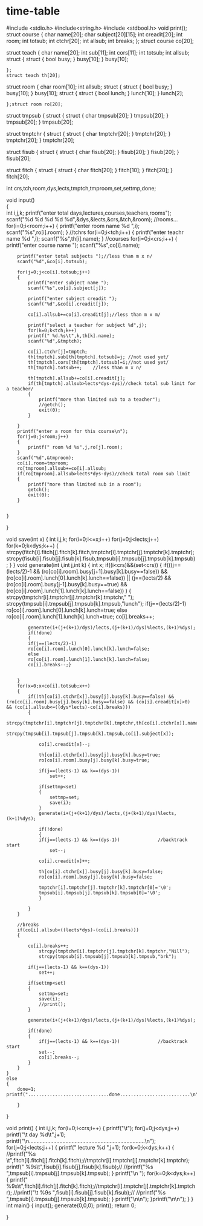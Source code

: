 # time-table
#include <stdio.h>
#include<string.h>
#include <stdbool.h>
void print();
struct course
	{
		char name[20];
		char subject[20][15];
		int creadit[20];
		int room;
		int totsub;
		int ctchr[20];
		int allsub;
		int breaks;
	};
	struct course co[20];


struct teach
	{
		char name[20];
		int sub[11];
		int cors[11];
		int totsub;
		int allsub;
		struct
	{
		struct
		{
			bool busy;
		}
		busy[10];
	}
	busy[10]; 
		
	};
	struct teach th[20];

struct room
	{
		char room[10];
		int allsub;
	struct
	{
		struct
		{
			bool busy;
		}
		busy[10];
	}
	busy[10]; 
	struct
	{
		struct
		{
			bool lunch;
		}
		lunch[10];
	}
	lunch[2]; 	 
		
	};struct room ro[20];


struct tmpsub
	{
	struct
	{
		struct
		{
			char tmpsub[20];
		}
		tmpsub[20];
	}
	tmpsub[20];
	}
	tmpsub[20];

struct tmptchr
	{
	struct
	{
		struct
		{
			char tmptchr[20];
		}
		tmptchr[20];
	}
	tmptchr[20];
	}
	tmptchr[20];

struct fisub
	{
	struct
	{
		struct
		{
			char fisub[20];
		}
		fisub[20];
	}
	fisub[20];
	}
	fisub[20];

struct fitch
	{
	struct
	{
		struct
		{
			char fitch[20];
		}
		fitch[10];
	}
	fitch[20];
	}
	fitch[20];


 int crs,tch,room,dys,lects,tmptch,tmproom,set,settmp,done;

void input()              
{	
	int i,j,k;
	printf("enter total days,lectures,courses,teachers,rooms");
	scanf("%d %d %d %d %d",&dys,&lects,&crs,&tch,&room);
	//rooms...
	for(i=0;i<room;i++)
	{
		printf("enter room name %d ",i);
		scanf("%s",ro[i].room);
	}
	//tchrs
	for(i=0;i<tch;i++)
	{
		printf("enter teachr name %d ",i);
		scanf("%s",th[i].name);
	}
	//courses
	for(i=0;i<crs;i++)
	{
		printf("enter course name ");
		scanf("%s",co[i].name);
		
		printf("enter total subjects ");//less than m x n/
		scanf("%d",&co[i].totsub);
		
		for(j=0;j<co[i].totsub;j++)
		{
			printf("enter subject name ");
			scanf("%s",co[i].subject[j]);
			
			printf("enter subject creadit ");
			scanf("%d",&co[i].creadit[j]);
			
			co[i].allsub+=co[i].creadit[j];//less than m x m/
			
			printf("select a teacher for subject %d",j);
			for(k=0;k<tch;k++)
			printf(" %d.%s\t",k,th[k].name);
			scanf("%d",&tmptch);
			
			co[i].ctchr[j]=tmptch;
			th[tmptch].sub[th[tmptch].totsub]=j; //not used yet/
			th[tmptch].cors[th[tmptch].totsub]=i;//not used yet/
			th[tmptch].totsub++;	//less than m x n/
		
			th[tmptch].allsub+=co[i].creadit[j];
			if(th[tmptch].allsub>lects*dys-dys)//check total sub limit for a teacher/
			{
				printf("more than limited sub to a teacher");
				//getch();
				exit(0);
			}
			
		}
		printf("enter a room for this course\n");
		for(j=0;j<room;j++)
		{
			printf(" room %d %s",j,ro[j].room);
		}
		scanf("%d",&tmproom);
		co[i].room=tmproom;	
		ro[tmproom].allsub+=co[i].allsub;
		if(ro[tmproom].allsub>lects*dys-dys)//check total room sub limit
		{
			printf("more than limited sub in a room");
			getch();
			exit(0);
		}
		
		
	}
	
	
}

void save(int x)
{
	int i,j,k;
	for(i=0;i<=x;i++)
	for(j=0;j<lects;j++)
	for(k=0;k<dys;k++)
	{
		strcpy(fitch[i].fitch[j].fitch[k].fitch,tmptchr[i].tmptchr[j].tmptchr[k].tmptchr);
		strcpy(fisub[i].fisub[j].fisub[k].fisub,tmpsub[i].tmpsub[j].tmpsub[k].tmpsub);
	}
}
void generate(int i,int j,int k)
{
	int x;
	if((i<crs)&&(set<crs))
	{
		if(((j==(lects/2)-1 && (ro[co[i].room].busy[j+1].busy[k].busy==false)) && (ro[co[i].room].lunch[0].lunch[k].lunch==false)) || (j==(lects/2) && (ro[co[i].room].busy[j-1].busy[k].busy==true) && (ro[co[i].room].lunch[1].lunch[k].lunch==false))  )
		{
			strcpy(tmptchr[i].tmptchr[j].tmptchr[k].tmptchr,"     ");
			strcpy(tmpsub[i].tmpsub[j].tmpsub[k].tmpsub,"lunch");
			if(j==(lects/2)-1)
			ro[co[i].room].lunch[0].lunch[k].lunch=true;
			else
			ro[co[i].room].lunch[1].lunch[k].lunch=true;
			co[i].breaks++;
			
			generate(i+(j+(k+1)/dys)/lects,(j+(k+1)/dys)%lects,(k+1)%dys);
			if(!done)
			{
			if(j==(lects/2)-1)
			ro[co[i].room].lunch[0].lunch[k].lunch=false;
			else
			ro[co[i].room].lunch[1].lunch[k].lunch=false;
			co[i].breaks--;}
			
			
		}
		for(x=0;x<co[i].totsub;x++)
		{
			if((th[co[i].ctchr[x]].busy[j].busy[k].busy==false) && (ro[co[i].room].busy[j].busy[k].busy==false) && (co[i].creadit[x]>0) && (co[i].allsub<=((dys*lects)-co[i].breaks)))
			{
				strcpy(tmptchr[i].tmptchr[j].tmptchr[k].tmptchr,th[co[i].ctchr[x]].name);
				strcpy(tmpsub[i].tmpsub[j].tmpsub[k].tmpsub,co[i].subject[x]);
			 
				co[i].creadit[x]--;
				
				th[co[i].ctchr[x]].busy[j].busy[k].busy=true;
				ro[co[i].room].busy[j].busy[k].busy=true;
				
				if(j==(lects-1) && k==(dys-1))
					set++;
				
				if(settmp<set)
				{
					settmp=set;
					save(i); 
				}
				generate(i+(j+(k+1)/dys)/lects,(j+(k+1)/dys)%lects,(k+1)%dys);
			
				if(!done)
				{
				if(j==(lects-1) && k==(dys-1))				//backtrack start
					set--;	
				
				co[i].creadit[x]++;
				
				th[co[i].ctchr[x]].busy[j].busy[k].busy=false;
				ro[co[i].room].busy[j].busy[k].busy=false;
				
				tmptchr[i].tmptchr[j].tmptchr[k].tmptchr[0]='\0';
				tmpsub[i].tmpsub[j].tmpsub[k].tmpsub[0]='\0';
				}
				
			}
		}
		
		//breaks
		if(co[i].allsub<((lects*dys)-(co[i].breaks)))
		{

			co[i].breaks++;
				strcpy(tmptchr[i].tmptchr[j].tmptchr[k].tmptchr,"Nill");
				strcpy(tmpsub[i].tmpsub[j].tmpsub[k].tmpsub,"brk");
			 
			if(j==(lects-1) && k==(dys-1))
				set++;
				
			if(settmp<set)
			{
				settmp=set;
				save(i);
				//print();
			}
			
			generate(i+(j+(k+1)/dys)/lects,(j+(k+1)/dys)%lects,(k+1)%dys);
			
			if(!done)
			{
				if(j==(lects-1) && k==(dys-1))				//backtrack start
				set--;
				co[i].breaks--;
			}	
		}
	}
	else
	{
		done=1; printf("..............................done..........................\n");

		}	
} 

void print()
{
	int i,j,k;
	for(i=0;i<crs;i++)
	{
		printf("\t");
		for(j=0;j<dys;j++)
		printf("\t  day %d\t",j+1);
		printf("\n............................................................................\n");
		for(j=0;j<lects;j++)
		{
			printf("  lecture %d   ",j+1);
			for(k=0;k<dys;k++)
			{
				//printf("%s \t",fitch[i].fitch[j].fitch[k].fitch);//tmptchr[i].tmptchr[j].tmptchr[k].tmptchr);
				printf(" %9s\t",fisub[i].fisub[j].fisub[k].fisub);//
				//printf("%s ",tmpsub[i].tmpsub[j].tmpsub[k].tmpsub);
			}
			printf("\n              ");
			for(k=0;k<dys;k++)
			{
				printf(" %9s\t",fitch[i].fitch[j].fitch[k].fitch);//tmptchr[i].tmptchr[j].tmptchr[k].tmptchr);
				//printf("\t %9s ",fisub[i].fisub[j].fisub[k].fisub);//
				//printf("%s ",tmpsub[i].tmpsub[j].tmpsub[k].tmpsub);
			}
			printf("\n\n");
		}printf("\n\n");
	}
}
int main()
{ 
	input();
	generate(0,0,0);
	print();
	return 0;
	
}









